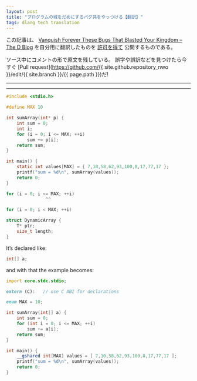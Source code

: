 ```yaml
---
layout: post
title: "プログラムの城をだめにするバグ共をやっつける【翻訳】"
tags: dlang tech translation 
---
```


この記事は、
[Vanquish Forever These Bugs That Blasted Your Kingdom – The D Blog](https://dlang.org/blog/2018/02/07/vanquish-forever-these-bugs-that-blasted-your-kingdom/)
を自分用に翻訳したものを
[許可を得て](http://dlang.org/blog/2017/06/16/life-in-the-fast-lane/#comment-1631)
公開するものである。

ソース中にコメントの形で原文を残している。
誤字や誤訳などを見つけたら今すぐ
[Pull request](https://github.com/{{ site.github.repository_nwo }}/edit/{{ site.branch }}/{{ page.path }})だ!

---

<!-- _Walter Bright is the BDFL of the D Programming Language and founder of Digital Mars. He has decades of experience implementing compilers and interpreters for multiple languages, including Zortech C++, the first native C++ compiler. He also created Empire, the Wargame of the Century. This post is the first in a series on how [D’s BetterC mode](https://dlang.org/blog/2017/08/23/d-as-a-better-c/) can be used to exterminate and prevent bugs in existing C code._ -->

---

<!-- ![](https://i0.wp.com/dlang.org/blog/wp-content/uploads/2018/02/bug.jpg?resize=256%2C156) -->

<!-- Do you ever get tired of bugs that are easy to make, hard to check for, often don’t show up in testing, and [blast your kingdom](https://getyarn.io/yarn-clip/ac6765ca-f2c6-49ec-a1ba-a7e9b0f692bf) once they are widely deployed? They cost you time and money again and again. If you were only a better programmer, these things wouldn’t happen, right? -->

<!-- Maybe it’s not you at all. I’ll show how these bugs are not your fault – they’re the tools’ fault, and by improving the tools you’ll never have your kingdom blasted by them again. -->

<!-- And you won’t have to compromise, either. -->

<!-- ### Array Overflow -->

<!-- Consider this conventional program to calculate the sum of an array: -->

```c
#include <stdio.h>

#define MAX 10

int sumArray(int* p) {
    int sum = 0;
    int i;
    for (i = 0; i <= MAX; ++i)
        sum += p[i];
    return sum;
}

int main() {
    static int values[MAX] = { 7,10,58,62,93,100,8,17,77,17 };
    printf("sum = %d\n", sumArray(values));
    return 0;
}
```

<!-- The program should print:

`sum = 449`

And indeed it does, on my Ubuntu Linux system, with both `gcc` and `clang` and `-Wall`. I’m sure you already know what the bug is: -->

```c
for (i = 0; i <= MAX; ++i)
               ^^
```

<!-- This is the classic “[fencepost problem](https://en.wikipedia.org/wiki/Off-by-one_error#Fencepost_error)”. It goes through the loop 11 times instead of 10. It should properly be: -->

```c
for (i = 0; i < MAX; ++i)
```

<!-- Note that even with the bug, the program still produced the correct result! On my system, anyway. So I wouldn’t have detected it. On the customer’s system, well, then it mysteriously fails, and I have a remote [heisenbug](https://en.wikipedia.org/wiki/Heisenbug). I’m already tensing up anticipating the time and money this is going to cost me. -->

<!-- It’s such a rotten bug that over the years I have reprogrammed my brain to: -->

<!-- 1.  Never, ever use “inclusive” upper bounds.
2.  Never, ever use `<=` in a for loop condition. -->

<!-- By making myself a better programmer, I have solved the problem! Or have I? Not really. Let’s look again at the code from the perspective of the poor schlub who has to review it. He wants to ensure that `sumArray()` is correct. He must: -->

<!-- 1.  Look at all callers of `sumArray()` to see what kind of pointer is being passed.
2.  Verify that the pointer actually is pointing to an array.
3.  Verify that the size of the array is indeed `MAX`. -->

<!-- While this is trivial for the trivial program as presented here, it doesn’t really scale as the program complexity goes up. The more callers there are of `sumArray`, and the more indirect the data structures being passed to `sumArray`, the harder it is to do what amounts to data flow analysis in your head to ensure it is correct. -->

<!-- Even if you get it right, are you sure? What about when someone else checks in a change, is it still right? Do you want to do that analysis again? I’m sure you have better things to do. This is a tooling problem. -->

<!-- The fundamental issue with this particular problem is that a C array decays to a pointer when it’s an argument to a function, even if the function parameter is declared to be an array. There’s just no escaping it. There’s no detecting it, either. (At least gcc and clang don’t detect it, maybe someone has developed an analyzer that does). -->

<!-- And so the tool to fix it is [D as a BetterC](https://dlang.org/blog/2017/08/23/d-as-a-better-c/) compiler. D has the notion of a _dynamic array_, which is simply a fat pointer, that is laid out like: -->

```c
struct DynamicArray {
    T* ptr;
    size_t length;
}
```

It’s declared like:

```d
int[] a;
```

and with that the example becomes:

```d
import core.stdc.stdio;

extern (C):   // use C ABI for declarations

enum MAX = 10;

int sumArray(int[] a) {
    int sum = 0;
    for (int i = 0; i <= MAX; ++i)
        sum += a[i];
    return sum;
}

int main() {
    __gshared int[MAX] values = [ 7,10,58,62,93,100,8,17,77,17 ];
    printf("sum = %d\n", sumArray(values));
    return 0;
}
```